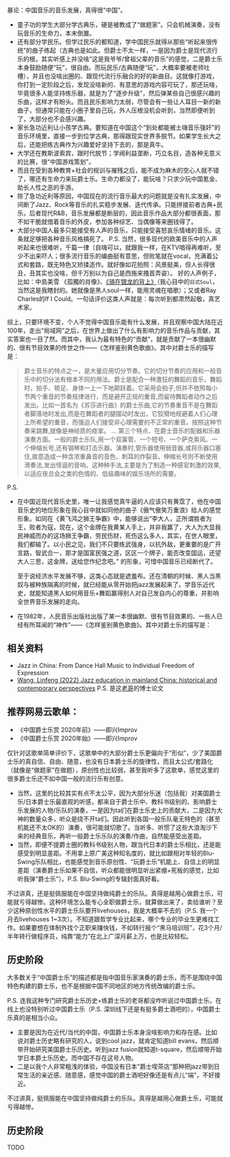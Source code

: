 暴论：中国音乐的音乐发展，真得很“中国”。
* 童子功的学生大部分学古典乐，硬是被教成了“做题家”。只会机械演奏，没有玩音乐的生命力，本末倒置。
* 还有部分学民乐。但学过民乐的都知道，学中国民乐就得从那些“听起来很传统”的曲子练起（古典也是如此。但爵士不太一样，一是因为爵士是现代流行乐的根，其实听感上并没啥“这是我爷爷/曾祖父辈的音乐”的感觉，二是爵士乐本身鼓励随便“玩”，很自由。而玩民乐/古典随便“玩”，大概率要被老师吐槽），并且也没啥出圈的、跟现代流行乐融合的好的新曲目。这就像打游戏，你打到一定阶段之后，发现没啥新的、有意思的游戏内容可玩了，那还玩啥，毕竟很多人能坚持练乐器，就是为了“逐步升级”，然后弹某些自己很感兴趣的乐曲，这样才有盼头。而且民乐影响力太弱，尽管会有一些让人耳目一新的新曲子，但通常只能在小圈子里自己玩，外人压根没机会听到，当然即便听到了，大部分也不会感兴趣。
* 家长急功近利让小孩学古典。要知道在中国这个“到处都能被土嗨音乐强奸”的音乐环境里，直接一步到位学古典，那得跟现实世界多脱节。如果学生长大之后，还能把练古典作为兴趣爱好坚持下去的，那是真牛。
* 大学还在教斯波索宾，跟时代脱节；学阀利益垄断，巧立名目，造各种无意义的比赛，很“中国游戏策划”。
* 而且在受到各种教育+社会的规训与摧残之后，能不成为麻木的空心人就不错了，哪还有生命力来玩爵士乐。生命力都没了，能玩啥？只求少玩中国氪金、助长人性之恶的手游。
* 除了急功近利等原因，中国现在的流行音乐最大的问题就是没有扎实发展，中间断了Jazz、Rock等音乐的扎实稳步发展、迭代传承。只能拼接前者古典+民乐，后者现代R&B，音乐发展都是断层的，因此音乐作品大部分都很表面，那不如干脆就借着音乐的外皮，参加各种综艺、当偶像等来圈钱得了。
* 大部分中国人最多只能接受有人声的音乐，只能接受喜怒哀乐情绪的音乐。这条就足够把各种音乐风格搞死了。
  P.S. 当然，很多现代的欧美音乐中的人声听起来也很难听，千篇一律（自嗨可以，就跟我一样，在KTV唱得再难听，至少不出来吓人；很多流行音乐的编曲挺有意思，但败笔就在vocal，充满着公式和套路，既无特色又矫揉造作。就好像如花拍照：风景挺美，但人长得很丑，丑其实也没啥，但千万别以为自己是西施来搔首弄姿）。
  好的人声例子，比如：中島美雪 《孤獨的肖像》、[《骑在银龙的背上》](https://www.bilibili.com/video/BV1pE411Q7TQ/?spm_id_from=333.337.search-card.all.click&vd_source=a45d1028d2ae40d356ad6f174920c020)（我心目中的`日式Soul`，当然这是我瞎封的。她就像是黑人soul一样，能用灵魂在唱歌）；又或者Ray Charles的If I Could。一句话评价这类人声就是：每次听到都肃然起敬，真艺术家。

综上，只要环境不变，个人不觉得中国音乐能有什么发展，并且观察中国大陆在近100年，走出“局域网”之后，在世界上做出了什么有影响力的音乐作品与贡献，其实答案也一目了然。而其中，我认为最有特色的“贡献”，就是贡献了一本很幽默的、很有节目效果的传世之作——《怎样鉴别黄色歌曲》。其中对爵士乐的描写是：

> 爵士音乐的特点之一，是大量应用切分节奏。它的切分节奏的应用和一般音乐中的切分法有根本不同的用法。爵士是配合一种激狂的舞蹈的音乐，舞蹈时，拍手、顿足、身体一上一下地颠跃着。它采用会拍子,但并不依照每小节两个重音的节奏规律进行，而是避开正规的重音,而留待舞蹈者动作之后发出。比如一首名为《苏莎进行曲》的爵士乐曲,它的节奏重音不是在舞蹈者脚落地时发出,而是在舞蹈者的腿摆动时发出，它狡猾地规避着人们心理上所希望的重音，而强迫人们接受非心理需要的不正常的重音。按照这种节奏来跳舞,就像是神经质的痉挛。
> ...
> 第三个特点、在爵士音乐的配器和乐器演奏方面。一般的爵士乐队,用一个双簧管、一个短号、一个萨克索风、一个伸缩长号,还有钢琴和打击乐器。演奏时,管乐器使用弱音器,或将乐器口塞住,故意造成一种含浓重鼻音的音色、刺耳的炸裂音。伸缩长号则不断使用滑奏法,发出怪诞的音响。这种种手法,主要是为了制造一种感官刺激的效果,以适应夜总会之类的色情的、低级趣味的娱乐场所的需要。

P.S. 

* 在中国近现代音乐史里，唯一让我感觉真牛逼的人应该只有黄霑了，他在中国音乐史的地位形象在我心目中就如同他的曲子《傲气傲笑万重浪》给人的感觉形象。如同在《黄飞鸿之狮王争霸》中，能够说出“李大人，正所谓胜者为王，败者为寇，现在，这个金牌在我黄某人手上，并非我赢了，大人为大显我民神威而办的这场狮王争霸，劳民伤财，死伤这么多人，其实，在世人眼里，我们都输了。以小民之见，我们不只要练武强身，以抗外敌，更重要的是广开言路，智武合一，那才是国富民强之道，区区一个牌子，能否改变国运，还望大人三思，这金牌，送给您作纪念吧。” 的形象，可惜中国音乐已经断代了。
  
  至于说经济水平发展不够，这类心态就是遮羞布。还在清朝的时候、黑人当黑奴与被种族隔离的时候，就已经能从零开始把jazz发展起来了。学音乐近代史，就能知道黑人如何用音乐+舞蹈赢得别人对自己发自内心的尊重，并影响全世界音乐发展的走向。
* 在1982年，人民音乐出版社出版了某一本很幽默、很有节目效果的、一些人已经有所耳闻的“神作”——《怎样鉴别黄色歌曲》。其中对爵士乐的描写是：

## 相关资料

* Jazz in China: From Dance Hall Music to Individual Freedom of Expression
* [Wang, Linfeng (2022) Jazz education in mainland China: historical and contemporary perspectives](https://theses.gla.ac.uk/83211/2/2022WangLinfengPhD.pdf)
  P.S. 是这[老哥](https://baike.baidu.com/item/%E7%8E%8B%E7%92%98%E6%9E%AB/1692003?fr=ge_ala)的博士论文

## 推荐网易云歌单：

* 《中国爵士乐赏 2020年前》——即兴Improv
* 《中国爵士乐赏 2020年始》——即兴Improv

仅针对这歌单简单评价下，这歌单中的大部分爵士乐更偏向于“形似”，少了美国爵士乐的真自信、自由、随意，也没有日本爵士乐的旋律性，而且太公式/套路化（就像是“做题家”在做题），原创性也比较弱，甚至我听多了这歌单，感觉这里的很多爵士乐还不如中国一般的流行乐有创意。

* 当然，这里的比较其实有点不太公平，因为大部分乐迷（包括我）对美国爵士乐/日本爵士乐最直观的听感，都来自于爵士乐中、教科书级别的、影响爵士乐发展的人物/乐队的演奏，一是因为ta们在爵士乐史上的贡献大，二是因为大神的数量众多，听众是绕不开ta们。因此听到各国一般乐队毫无特色的（甚至机能还不太OK的）演奏，很可能就切歌了。当听多、听惯了这些大浪淘沙下来的经典音乐，再听一般爵士乐乐队的演奏/作曲，自然能感受出差距。
* 当然，即便不提爵士圈的教科书级别人物，跟当代日本的爵士乐相比，还是能感受到明显差距。不用拿上原广美这种知名度的，就比如跟相对年轻的Blu-Swing乐队相比，也能感觉到音乐原创性、“玩爵士乐”机能上、自信上的明显差距（演奏爵士乐如果不自信，听众都能很明显听出紧绷+死板的感觉，比如听我弹“爵士乐”）。P.S. Blu-Swing的专辑封面真好看。

不过讲真，还是挺佩服能在中国坚持做纯爵士的乐队。真得是越用心做爵士乐，可能就亏得越惨。这种环境怎么能专心全职做爵士乐，就算做出来了，卖给谁听？至少这种原创性水平的爵士乐队要开livehouses，我是大概率不去的（P.S. 我一个月去livehouses 1~3次）。不知道跟哲学专业比起来，哪个专业的毕业生更难找工作。如果要想在体制外找个正职来赚快钱，不如转行报个“黑马培训班”，花3个月/半年转行做程序员，纯靠“能力”在北上广深月薪上万，也是比较轻松。

## 历史阶段

大多数关于“中国爵士乐”的描述都是指中国音乐家演奏的爵士乐，而不是围绕中国特色构建的爵士乐，也不是根据中国不同地区的地方传统改编的爵士乐。

P.S. 连我这种专门研究爵士乐历史+练爵士乐的老哥都没咋听说过中国爵士乐，在线上也没特别听过中国爵士乐（P.S. 深圳线下还是有挺多爵士酒吧的），中国爵士乐真的是相当小众。
* 主要是因为在近代/当代的中国，中国爵士乐本身没啥影响力和存在感。比如说对爵士历史略有研究的人，说到cool jazz，就肯定知道bill evans，然后顺带开始研究美国爵士乐历史。听到jazz fusion就知道t-square，然后顺带开始学日本爵士乐历史。而中国不存在这号人物。
* 二是以我个人非常粗浅的体验，中国没有日本”爵士喫茶店“那种把jazz带到日常生活的亲近感、随意感，感觉中国的爵士酒吧好像还是有点儿“端”，不好接近。

不过讲真，挺佩服能在中国坚持做纯爵士的乐队。真得是越用心做爵士乐，可能就亏得越惨。

## 历史阶段

TODO